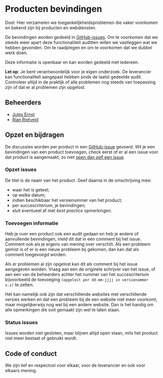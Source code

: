 # Producten bevindingen

Doel: Hier verzamelen we toegankelijkheidsproblemen die vaker voorkomen en bekend zijn bij producten en webdiensten.

De bevindingen worden gedeeld in [GitHub-issues](https://github.com/WCAG-Audit-Discussions/producten-bevindingen).
Om te voorkomen dat we steeds weer apart deze functionaliteit auditten willen we vastleggen wat we hebben gevonden. Om te raadplegen en om te voorkomen dat we dubbel werk doen.

Deze informatie is openbaar en kan worden gedeeld met iedereen.

**Let op**: Je bent verantwoordelijk voor je eigen onderzoek. De leverancier kan functionaliteit aangepast hebben sinds de laatst gedeelde audit. Controleer altijd in de praktijk of alle problemen nog steeds van toepassing zijn of dat er al problemen zijn opgelost.

## Beheerders

- [Jules Ernst](https://github.com/julezrulez)
- [Rian Rietveld](https://github.com/rianrietveld)

## Opzet en bijdragen

De discussies worden per product in een [GitHub-issue](https://github.com/WCAG-Audit-Discussions/producten-bevindingen) gevoerd.
Wil je een bevindingen van een product toevoegen, check eerst of er al een issue voor dat product is aangemaakt, zo niet [open dan zelf een issue](https://github.com/WCAG-Audit-Discussions/producten-bevindingen/issues/new).

### Opzet issues

De titel is de naam van het product.
Geef daarna in de omschrijving mee:
- waar het is getest; 
- op welke datum; 
- indien beschikbaar het versienummer van het product; 
- per succescriterium, je bevindingen;
- sluit eventueel af met _best practice_ opmerkingen.

### Toevoegen informatie

Heb je over een product ook een audit gedaan en heb je andere of aanvullende bevindingen, meld dit dat in een comment bij het issue. Comment ook als je ergens van mening over verschilt. Als een probleem gemist is of er is een nieuw probleem bij gekomen, dan kan dat als comment toegevoegd worden.

Als er problemen al zijn opgelost kan dit als comment bij het issue aangegeven worden. 
Vraag aan een de originele schrijver van het issue, of aan een van de beheerders achter het nummer van het succescriterium bijvoorbeeld de toevoeging `(opgelost per dd-mm-jjjj in versienummer x.x)` te zetten. 

Het kan namelijk ook zijn dat verschillende websites met verschillende versies werken en dat een probleem bij de een website niet meer voorkomt, maar mogelijkerwijs nog wel bij een andere website. Dan is het handig om alle opmerkingen die ooit gemaakt zijn wel te laten staan. 

### Status issues

Issues worden niet gesloten, maar blijven altijd open staan, mits het product niet meer bestaat of gebruikt wordt.

## Code of conduct

We zijn lief en respectvol voor elkaar, voor de leverancier en ook voor elkaars mening.
